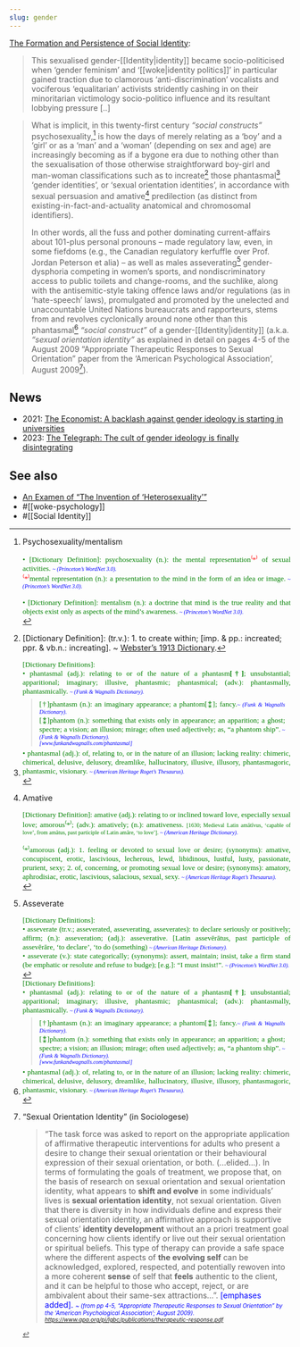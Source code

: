 ```yaml
---
slug: gender
---
```


[The Formation and Persistence of Social Identity](http://actualfreedom.com.au/an/various/persistentsocialidentity.htm):

> This sexualised gender-[[Identity|identity]] became socio-politicised when ‘gender feminism’ and ‘[[woke|identity politics]]’ in particular gained traction due to clamorous ‘anti-discrimination’ vocalists and vociferous ‘equalitarian’ activists stridently cashing in on their minoritarian victimology socio-politico influence and its resultant lobbying pressure [..]

> What is implicit, in this twenty-first century _“social constructs”_ psychosexuality,[^psy] is how the days of merely relating as a ‘boy’ and a ‘girl’ or as a ‘man’ and a ‘woman’ (depending on sex and age) are increasingly becoming as if a bygone era due to nothing other than the sexualisation of those otherwise straightforward boy-girl and man-woman classifications such as to increate[^increate] those phantasmal[^phantasmal] ‘gender identities’, or ‘sexual orientation identities’, in accordance with sexual persuasion and amative[^amative] predilection (as distinct from existing-in-fact-and-actuality anatomical and chromosomal identifiers).
>
> In other words, all the fuss and pother dominating current-affairs about 101-plus personal pronouns – made regulatory law, even, in some fiefdoms (e.g., the Canadian regulatory kerfuffle over Prof. Jordan Peterson et alia) – as well as males asseverating[^asseverate] gender-dysphoria competing in women’s sports, and nondiscriminatory access to public toilets and change-rooms,  and the suchlike, along with the antisemitic-style taking offence laws and/or regulations (as in ‘hate-speech’ laws), promulgated and promoted by the unelected and unaccountable United Nations bureaucrats and rapporteurs, stems from and revolves cyclonically around none other than this phantasmal[^phantasmal] _“social construct”_ of a gender-[[Identity|identity]] (a.k.a. _“sexual orientation identity”_ as explained in detail on pages 4-5 of the August 2009 “Appropriate Therapeutic Responses to Sexual Orientation” paper from the ‘American Psychological Association’, August 2009[^p]).

## News

- 2021: [The Economist: A backlash against gender ideology is starting in universities](https://archive.ph/JPkAT)
- 2023: [The Telegraph: The cult of gender ideology is finally disintegrating](https://archive.is/20230609223701/https://www.telegraph.co.uk/columnists/2023/05/30/the-cult-of-gender-ideology-finally-crumbling/#selection-2957.4-2957.57)


## See also

- [An Examen of “The Invention of ‘Heterosexuality’”](http://actualfreedom.com.au/an/contents.htm#contents)
- #[[woke-psychology]]
- #[[Social Identity]]


[^increate]: [Dictionary Definition]: (tr.v.): 1. to create within; [imp. & pp.: increated; ppr. & vb.n.: increating]. ~ [Webster’s 1913 Dictionary](https://www.webster-dictionary.org/definition/Increate).

[^phantasmal]: <table cellspacing="0" cellpadding="0" border="0" style="position:relative;margin:0px;padding:0px;border-width:0px;left:0px;top:0px;line-height:normal;width:auto;"><tbody style="position:relative;margin:0px;padding:0px;border-width:0px;left:0px;top:0px;line-height:normal;width:auto;"><tr><td id="WzBoDyI" style="position: relative; margin: 0px; padding: 0px; border-width: 0px; left: 0px; top: 0px; line-height: normal; width: auto; color: rgb(106, 0, 0); font-family: Verdana, Geneva, sans-serif; font-size: 8pt; font-weight: normal; text-align: justify;"><font size="2" face="Times" new="" roman="" color="#008000">[Dictionary Definitions]:<br>• phantasmal (adj.): relating to or of the nature of a phantasm<b>[†]</b>; unsubstantial; apparitional; imaginary; illusive, phantasmic; phantasmical; (adv.): phantasmally, phantasmically. <font size="1" color="#0000FF"><i>~ (Funk &amp; Wagnalls Dictionary).</i></font><blockquote style="margin-top: 5; margin-bottom: 5; margin-left: 15; margin-right: 10"><font size="2" face="Times" new="" roman="" color="#008000">[†]phantasm (n.): an imaginary appearance; a phantom[⁑]; fancy.</font><i><font size="1" color="#0000ff">~ (Funk &amp; Wagnalls Dictionary).<br></font></i><font size="2" face="Times" new="" roman="" color="#008000">[⁑]phantom (n.): something that exists only in appearance; an apparition; a ghost; spectre; a vision; an illusion; mirage; often used adjectively; as, “a phantom ship”.<i><font size="1" color="#0000ff"> ~ (Funk &amp; Wagnalls Dictionary).<br>[www.funkandwagnalls.com/phantasmal]</font></i></font></blockquote><font size="2" face="Times" new="" roman="" color="#008000"><font size="2" face="Times" new="" roman="" color="#008000">• phantasmal (adj.): of, relating to, or in the nature of an illusion; lacking reality: chimeric, chimerical, delusive, delusory, dreamlike, hallucinatory, illusive, illusory, phantasmagoric, phantasmic, visionary. <font size="1" color="#0000FF"><i>~ (American Heritage Roget’s Thesaurus).</i></font></font></font></font></td></tr></tbody></table>

[^psy]: Psychosexuality/mentalism

    <table cellspacing="0" cellpadding="0" border="0" style="position:relative;margin:0px;padding:0px;border-width:0px;left:0px;top:0px;line-height:normal;width:auto;"><tbody style="position:relative;margin:0px;padding:0px;border-width:0px;left:0px;top:0px;line-height:normal;width:auto;"><tr><td id="WzBoDyI" style="position: relative; margin: 0px; padding: 0px; border-width: 0px; left: 0px; top: 0px; line-height: normal; width: auto; color: rgb(106, 0, 0); font-family: Verdana, Geneva, sans-serif; font-size: 8pt; font-weight: normal; text-align: justify;"><font size="2" face="Times" new="" roman="" color="#008000">• [Dictionary Definition]: psychosexuality (n.): the mental representation<font color="#ff0000">⁽*⁾</font> of sexual activities. <i><font size="1" color="#0000ff">~ (Princeton’s WordNet 3.0).</font></i><br><font size="2" color="#ff0000">⁽*⁾</font><font size="2" face="Times" new="" roman="" color="#008000">mental representation (n.): a presentation to the mind in the form of an idea or image.<i><font size="1" color="#0000ff"> ~ (Princeton’s WordNet 3.0).</font></i><br><br><font size="2" face="Times" new="" roman="" color="#008000">• [Dictionary Definition]: mentalism (n.): a doctrine that mind is the true reality and that objects exist only as aspects of the mind’s awareness. <font size="1" color="#0000FF"><i>~ (Princeton’s WordNet 3.0).</i></font></font></font></font></td></tr></tbody></table>

[^amative]: Amative

    <table cellspacing="0" cellpadding="0" border="0" style="position:relative;margin:0px;padding:0px;border-width:0px;left:0px;top:0px;line-height:normal;width:auto;"><tbody style="position:relative;margin:0px;padding:0px;border-width:0px;left:0px;top:0px;line-height:normal;width:auto;"><tr><td id="WzBoDyI" style="position: relative; margin: 0px; padding: 0px; border-width: 0px; left: 0px; top: 0px; line-height: normal; width: auto; color: rgb(106, 0, 0); font-family: Verdana, Geneva, sans-serif; font-size: 8pt; font-weight: normal; text-align: justify;"><font size="2" face="Times" new="" roman="" color="#008000">[Dictionary Definition]: amative (adj.): relating to or inclined toward love, especially sexual love; amorous⁽*⁾; (adv.): amatively; (n.): amativeness. <font size="1">[1630; Medieval Latin amātīvus, ‘capable of love’, from amātus, past participle of Latin amāre, ‘to love’].<font color="#0000FF"><i> ~ (American Heritage Dictionary).</i></font></font><br><br>⁽*⁾amorous (adj.): 1. feeling or devoted to sexual love or desire; (synonyms): amative, concupiscent, erotic, lascivious, lecherous, lewd, libidinous, lustful, lusty, passionate, prurient, sexy; 2. of, concerning, or promoting sexual love or desire; (synonyms): amatory, aphrodisiac, erotic, lascivious, salacious, sexual, sexy. <font size="1" color="#0000FF"><i>~ (American Heritage Roget’s Thesaurus).</i></font></font></td></tr></tbody></table>

[^asseverate]: Asseverate

    <table cellspacing="0" cellpadding="0" border="0" style="position:relative;margin:0px;padding:0px;border-width:0px;left:0px;top:0px;line-height:normal;width:auto;"><tbody style="position:relative;margin:0px;padding:0px;border-width:0px;left:0px;top:0px;line-height:normal;width:auto;"><tr><td id="WzBoDyI" style="position: relative; margin: 0px; padding: 0px; border-width: 0px; left: 0px; top: 0px; line-height: normal; width: auto; color: rgb(106, 0, 0); font-family: Verdana, Geneva, sans-serif; font-size: 8pt; font-weight: normal; text-align: justify;"><font size="2" face="Times" new="" roman="" color="#008000">[Dictionary Definitions]:<br>• asseverate (tr.v.; asseverated, asseverating, asseverates): to declare seriously or positively; affirm; (n.): asseveration; (adj.): asseverative. [Latin assevērātus, past participle of assevērāre, ‘to declare’, ‘to do (something) <font size="1" color="#0000FF"><i>~ (American Heritage Dictionary).</i></font><br>• asseverate (v.): state categorically; (synonyms): assert, maintain; insist, take a firm stand (be emphatic or resolute and refuse to budge); [e.g.]: “I must insist!”. <font size="1" color="#0000FF"><i>~ (Princeton’s WordNet 3.0).</i></font></font></td></tr></tbody></table>

[^p]: “Sexual Orientation Identity” (in Sociologese)	

    > “The task force was asked to report on the appropriate application of affirmative therapeutic interventions for adults who present a desire to change their sexual orientation or their behavioural expression of their sexual orientation, or both. (...elided...). In terms of formulating the goals of treatment, we propose that, on the basis of research on sexual orientation and sexual orientation identity, what appears to **shift and evolve** in some individuals’ lives is **sexual orientation identity**, not sexual orientation. Given that there is diversity in how individuals define and express their sexual orientation identity, an affirmative approach is supportive of clients’ **identity development** without an a priori treatment goal concerning how clients identify or live out their sexual orientation or spiritual beliefs. This type of therapy can provide a safe space where the different aspects of **the evolving self** can be acknowledged, explored, respected, and potentially rewoven into a more coherent **sense** of self that **feels** authentic to the client, and it can be helpful to those who accept, reject, or are ambivalent about their same-sex attractions...”. <font color="#0000FF">[emphases added].<i> <font size="1">~ (from pp 4-5, “Appropriate Therapeutic Responses to Sexual Orientation” by the ‘American Psychological Association’; August 2009). https://www.apa.org/pi/lgbc/publications/therapeutic-response.pdf